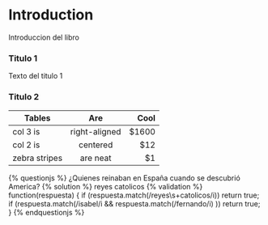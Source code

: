 # Introduction

Introduccion del libro

### Titulo 1

Texto del titulo 1

### Titulo 2

| Tables        | Are           | Cool  |
| ------------- |:-------------:| -----:|
| col 3 is      | right-aligned | $1600 |
| col 2 is      | centered      |   $12 |
| zebra stripes | are neat      |    $1 |


{% questionjs %}
¿Quienes reinaban en España cuando se descubrió America?
{% solution %}
reyes catolicos
{% validation %}
function(respuesta) {
  if (respuesta.match(/reyes\s+catolicos/i)) return true;
  if (respuesta.match(/isabel/i && respuesta.match(/fernando/i) )) return true;
}
{% endquestionjs %}
